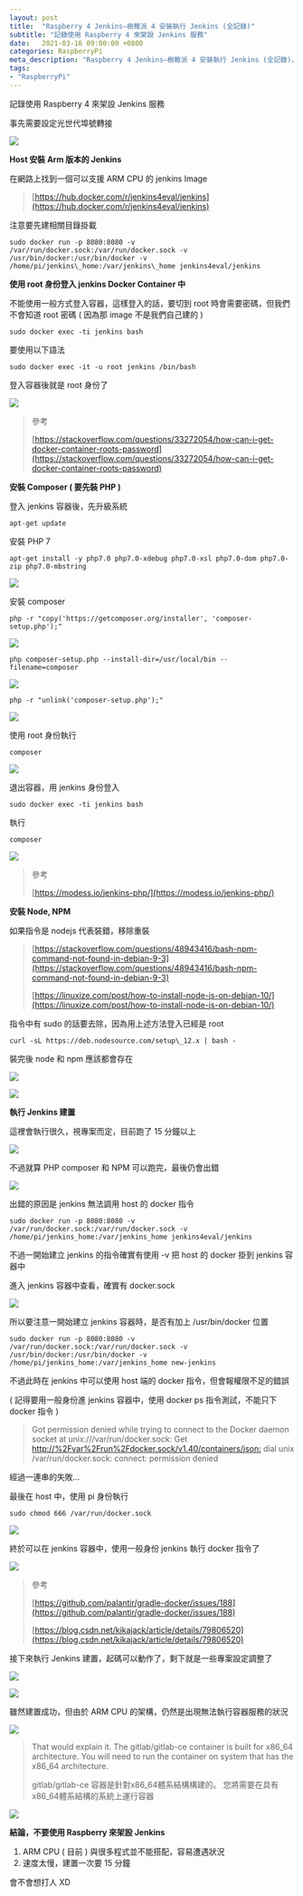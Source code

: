 ```yaml
---
layout: post
title:  "Raspberry 4 Jenkins—樹莓派 4 安裝執行 Jenkins (全記錄)"
subtitle: "記錄使用 Raspberry 4 來架設 Jenkins 服務"
date:   2021-03-16 09:00:00 +0800
categories: RaspberryPi
meta_description: "Raspberry 4 Jenkins—樹莓派 4 安裝執行 Jenkins (全記錄)，記錄使用 Raspberry 4 來架設 Jenkins 服務"
tags:
- "RaspberryPi"
---
```


記錄使用 Raspberry 4 來架設 Jenkins 服務

事先需要設定光世代埠號轉接

![](/images/medium/1__Fk0IpcxkMZt2CmgmPpLVsA.png)

**Host 安裝 Arm 版本的 Jenkins**

在網路上找到一個可以支援 ARM CPU 的 jenkins Image

> [https://hub.docker.com/r/jenkins4eval/jenkins](https://hub.docker.com/r/jenkins4eval/jenkins)

注意要先建相關目錄掛載

`sudo docker run -p 8080:8080 -v /var/run/docker.sock:/var/run/docker.sock -v /usr/bin/docker:/usr/bin/docker -v /home/pi/jenkins\_home:/var/jenkins\_home jenkins4eval/jenkins`

**使用 root 身份登入 jenkins Docker Container 中**

不能使用一般方式登入容器，這樣登入的話，要切到 root 時會需要密碼，但我們不會知道 root 密碼 ( 因為那 image 不是我們自己建的 )

`sudo docker exec -ti jenkins bash`

要使用以下語法

`sudo docker exec -it -u root jenkins /bin/bash`

登入容器後就是 root 身份了

![](/images/medium/1__j__JQw6ptGR__KM5E2p5EMkw.png)

> 參考
>
> [https://stackoverflow.com/questions/33272054/how-can-i-get-docker-container-roots-password](https://stackoverflow.com/questions/33272054/how-can-i-get-docker-container-roots-password)

**安裝 Composer ( 要先裝 PHP )**

登入 jenkins 容器後，先升級系統

`apt-get update`

安裝 PHP 7

`apt-get install -y php7.0 php7.0-xdebug php7.0-xsl php7.0-dom php7.0-zip php7.0-mbstring`

![](/images/medium/1__N__Fs2Cx95vNnk9yKqyACYA.png)

安裝 composer

`php -r "copy('https://getcomposer.org/installer', 'composer-setup.php');"`

![](/images/medium/1__FUeU822__9bxuMAREVYO0fA.png)

`php composer-setup.php --install-dir=/usr/local/bin --filename=composer`

![](/images/medium/1__LXf__kcwBkkqRv__Ux0ENWMA.png)

`php -r "unlink('composer-setup.php');"`

![](/images/medium/1__KpRNwUDV5FaUVp12Cy2HIQ.png)

使用 root 身份執行

`composer`

![](/images/medium/1__hQUNFfzqci6PVPc0B712EQ.png)

退出容器，用 jenkins 身份登入

`sudo docker exec -ti jenkins bash`

執行

`composer`

![](/images/medium/1__HZasvWaKVDLoNYfO0dQ5lw.png)

> 參考
>
> [https://modess.io/jenkins-php/](https://modess.io/jenkins-php/)

**安裝 Node, NPM**

如果指令是 nodejs 代表裝錯，移除重裝

> [https://stackoverflow.com/questions/48943416/bash-npm-command-not-found-in-debian-9-3](https://stackoverflow.com/questions/48943416/bash-npm-command-not-found-in-debian-9-3)
>
> [https://linuxize.com/post/how-to-install-node-js-on-debian-10/](https://linuxize.com/post/how-to-install-node-js-on-debian-10/)

指令中有 sudo 的話要去除，因為用上述方法登入已經是 root

`curl -sL https://deb.nodesource.com/setup\_12.x | bash -`

裝完後 node 和 npm 應該都會存在

![](/images/medium/1__VzyAPEbbGHZ2LFb7bC4TUQ.png)

![](/images/medium/1__igTUbQ8KJz__m4o0Ujdj7qQ.png)

**執行 Jenkins 建置**

這裡會執行很久，視專案而定，目前跑了 15 分鐘以上

![](/images/medium/1__NXT__mPrCmnZDixhlOjo63w.png)

不過就算 PHP composer 和 NPM 可以跑完，最後仍會出錯

![](/images/medium/1__cAUI8QU90XVlGIh12xtNGA.png)

出錯的原因是 jenkins 無法調用 host 的 docker 指令

`sudo docker run -p 8080:8080 -v /var/run/docker.sock:/var/run/docker.sock -v /home/pi/jenkins_home:/var/jenkins_home jenkins4eval/jenkins`

不過一開始建立 jenkins 的指令確實有使用 -v 把 host 的 docker 掛到 jenkins 容器中

進入 jenkins 容器中查看，確實有 docker.sock

![](/images/medium/1__ntoSzX9rtcBDMTr0XzLFnw.png)

所以要注意一開始建立 jenkins 容器時，是否有加上 /usr/bin/docker 位置

`sudo docker run -p 8080:8080 -v /var/run/docker.sock:/var/run/docker.sock -v /usr/bin/docker:/usr/bin/docker -v /home/pi/jenkins_home:/var/jenkins_home new-jenkins`

不過此時在 jenkins 中可以使用 host 端的 docker 指令，但會報權限不足的錯誤

( 記得要用一般身份進 jenkins 容器中，使用 docker ps 指令測試，不能只下 docker 指令 )

> Got permission denied while trying to connect to the Docker daemon socket at unix:///var/run/docker.sock: Get [http://%2Fvar%2Frun%2Fdocker.sock/v1.40/containers/json:](http://%2Fvar%2Frun%2Fdocker.sock/v1.40/containers/json:) dial unix /var/run/docker.sock: connect: permission denied

經過一連串的失敗…

最後在 host 中，使用 pi 身份執行

`sudo chmod 666 /var/run/docker.sock`

![](/images/medium/1__XLlDW2Cqi5jU2j__teLcKYQ.png)

終於可以在 jenkins 容器中，使用一般身份 jenkins 執行 docker 指令了

![](/images/medium/1__Vde5gZKrFjDPzGbUlPXsow.png)

> 參考
>
> [https://github.com/palantir/gradle-docker/issues/188](https://github.com/palantir/gradle-docker/issues/188)
>
> [https://blog.csdn.net/kikajack/article/details/79806520](https://blog.csdn.net/kikajack/article/details/79806520)

接下來執行 Jenkins 建置，起碼可以動作了，剩下就是一些專案設定調整了

![](/images/medium/1__YdaU3a__ZMTHtH0L6c8iGbQ.png)

![](/images/medium/1__wBiPoPSkLqt__RB__y4Iz7lg.png)

雖然建置成功，但由於 ARM CPU 的架構，仍然是出現無法執行容器服務的狀況

![](/images/medium/1__n8QG6OWS90Ljdsk__7ABV8w.png)

> That would explain it. The gitlab/gitlab-ce container is built for x86_64 architecture. You will need to run the container on system that has the x86_64 architecture.
>
> gitlab/gitlab-ce 容器是針對x86_64體系結構構建的。 您將需要在具有x86_64體系結構的系統上運行容器

![](/images/medium/1__NHtfr9FINTWyGOSShO5c1Q.png)

**結論，不要使用 Raspberry 來架設 Jenkins**

1. ARM CPU ( 目前 ) 與很多程式並不能搭配，容易遭遇狀況
2. 速度太慢，建置一次要 15 分鐘

會不會想打人 XD